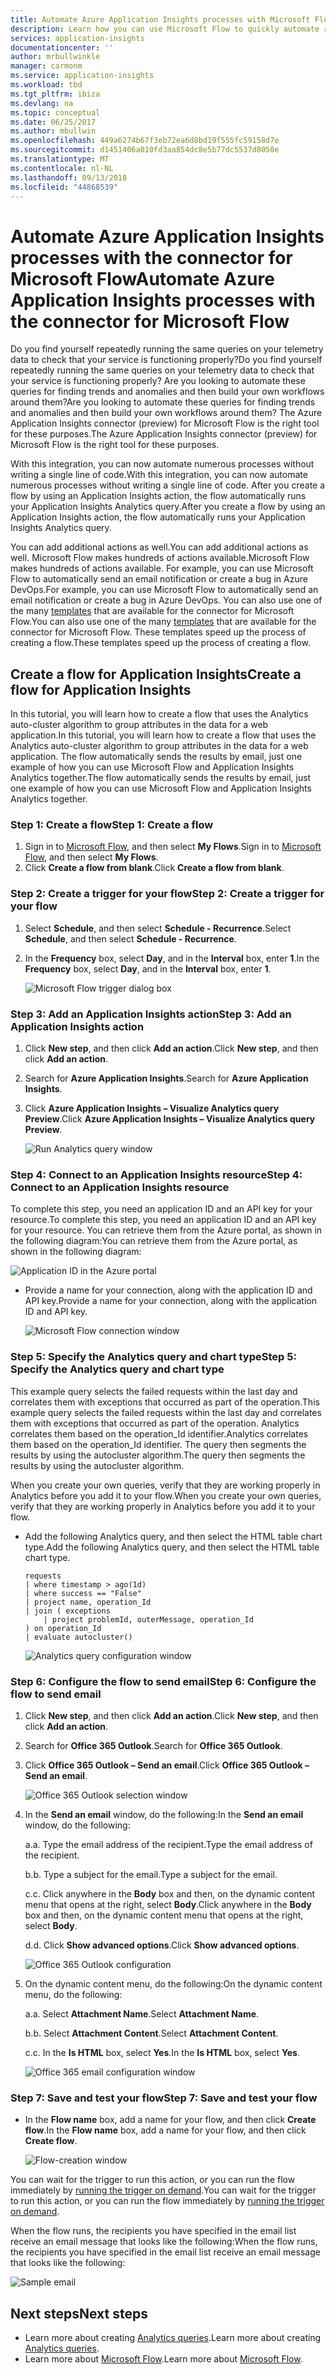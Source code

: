 ```yaml
---
title: Automate Azure Application Insights processes with Microsoft Flow
description: Learn how you can use Microsoft Flow to quickly automate repeatable processes by using the Application Insights connector.
services: application-insights
documentationcenter: ''
author: mrbullwinkle
manager: carmonm
ms.service: application-insights
ms.workload: tbd
ms.tgt_pltfrm: ibiza
ms.devlang: na
ms.topic: conceptual
ms.date: 06/25/2017
ms.author: mbullwin
ms.openlocfilehash: 449a6274b67f3eb72ea6d8bd19f555fc59158d7e
ms.sourcegitcommit: d1451406a010fd3aa854dc8e5b77dc5537d8050e
ms.translationtype: MT
ms.contentlocale: nl-NL
ms.lasthandoff: 09/13/2018
ms.locfileid: "44868539"
---
```

# <a name="automate-azure-application-insights-processes-with-the-connector-for-microsoft-flow"></a><span data-ttu-id="fa460-103">Automate Azure Application Insights processes with the connector for Microsoft Flow</span><span class="sxs-lookup"><span data-stu-id="fa460-103">Automate Azure Application Insights processes with the connector for Microsoft Flow</span></span>

<span data-ttu-id="fa460-104">Do you find yourself repeatedly running the same queries on your telemetry data to check that your service is functioning properly?</span><span class="sxs-lookup"><span data-stu-id="fa460-104">Do you find yourself repeatedly running the same queries on your telemetry data to check that your service is functioning properly?</span></span> <span data-ttu-id="fa460-105">Are you looking to automate these queries for finding trends and anomalies and then build your own workflows around them?</span><span class="sxs-lookup"><span data-stu-id="fa460-105">Are you looking to automate these queries for finding trends and anomalies and then build your own workflows around them?</span></span> <span data-ttu-id="fa460-106">The Azure Application Insights connector (preview) for Microsoft Flow is the right tool for these purposes.</span><span class="sxs-lookup"><span data-stu-id="fa460-106">The Azure Application Insights connector (preview) for Microsoft Flow is the right tool for these purposes.</span></span>

<span data-ttu-id="fa460-107">With this integration, you can now automate numerous processes without writing a single line of code.</span><span class="sxs-lookup"><span data-stu-id="fa460-107">With this integration, you can now automate numerous processes without writing a single line of code.</span></span> <span data-ttu-id="fa460-108">After you create a flow by using an Application Insights action, the flow automatically runs your Application Insights Analytics query.</span><span class="sxs-lookup"><span data-stu-id="fa460-108">After you create a flow by using an Application Insights action, the flow automatically runs your Application Insights Analytics query.</span></span> 

<span data-ttu-id="fa460-109">You can add additional actions as well.</span><span class="sxs-lookup"><span data-stu-id="fa460-109">You can add additional actions as well.</span></span> <span data-ttu-id="fa460-110">Microsoft Flow makes hundreds of actions available.</span><span class="sxs-lookup"><span data-stu-id="fa460-110">Microsoft Flow makes hundreds of actions available.</span></span> <span data-ttu-id="fa460-111">For example, you can use Microsoft Flow to automatically send an email notification or create a bug in Azure DevOps.</span><span class="sxs-lookup"><span data-stu-id="fa460-111">For example, you can use Microsoft Flow to automatically send an email notification or create a bug in Azure DevOps.</span></span> <span data-ttu-id="fa460-112">You can also use one of the many [templates](https://ms.flow.microsoft.com/en-us/connectors/shared_applicationinsights/?slug=azure-application-insights) that are available for the connector for Microsoft Flow.</span><span class="sxs-lookup"><span data-stu-id="fa460-112">You can also use one of the many [templates](https://ms.flow.microsoft.com/en-us/connectors/shared_applicationinsights/?slug=azure-application-insights) that are available for the connector for Microsoft Flow.</span></span> <span data-ttu-id="fa460-113">These templates speed up the process of creating a flow.</span><span class="sxs-lookup"><span data-stu-id="fa460-113">These templates speed up the process of creating a flow.</span></span> 

<!--The Application Insights connector also works with [Azure Power Apps](https://powerapps.microsoft.com/en-us/) and [Azure Logic Apps](https://azure.microsoft.com/services/logic-apps/?v=17.23h). --> 

## <a name="create-a-flow-for-application-insights"></a><span data-ttu-id="fa460-114">Create a flow for Application Insights</span><span class="sxs-lookup"><span data-stu-id="fa460-114">Create a flow for Application Insights</span></span>

<span data-ttu-id="fa460-115">In this tutorial, you will learn how to create a flow that uses the Analytics auto-cluster algorithm to group attributes in the data for a web application.</span><span class="sxs-lookup"><span data-stu-id="fa460-115">In this tutorial, you will learn how to create a flow that uses the Analytics auto-cluster algorithm to group attributes in the data for a web application.</span></span> <span data-ttu-id="fa460-116">The flow automatically sends the results by email, just one example of how you can use Microsoft Flow and Application Insights Analytics together.</span><span class="sxs-lookup"><span data-stu-id="fa460-116">The flow automatically sends the results by email, just one example of how you can use Microsoft Flow and Application Insights Analytics together.</span></span> 

### <a name="step-1-create-a-flow"></a><span data-ttu-id="fa460-117">Step 1: Create a flow</span><span class="sxs-lookup"><span data-stu-id="fa460-117">Step 1: Create a flow</span></span>
1. <span data-ttu-id="fa460-118">Sign in to [Microsoft Flow](http://flow.microsoft.com), and then select **My Flows**.</span><span class="sxs-lookup"><span data-stu-id="fa460-118">Sign in to [Microsoft Flow](http://flow.microsoft.com), and then select **My Flows**.</span></span>
1. <span data-ttu-id="fa460-119">Click **Create a flow from blank**.</span><span class="sxs-lookup"><span data-stu-id="fa460-119">Click **Create a flow from blank**.</span></span>

### <a name="step-2-create-a-trigger-for-your-flow"></a><span data-ttu-id="fa460-120">Step 2: Create a trigger for your flow</span><span class="sxs-lookup"><span data-stu-id="fa460-120">Step 2: Create a trigger for your flow</span></span>
1. <span data-ttu-id="fa460-121">Select **Schedule**, and then select **Schedule - Recurrence**.</span><span class="sxs-lookup"><span data-stu-id="fa460-121">Select **Schedule**, and then select **Schedule - Recurrence**.</span></span>
1. <span data-ttu-id="fa460-122">In the **Frequency** box, select **Day**, and in the **Interval** box, enter **1**.</span><span class="sxs-lookup"><span data-stu-id="fa460-122">In the **Frequency** box, select **Day**, and in the **Interval** box, enter **1**.</span></span>

    ![Microsoft Flow trigger dialog box](./media/app-insights-automate-with-flow/flow1.png)


### <a name="step-3-add-an-application-insights-action"></a><span data-ttu-id="fa460-124">Step 3: Add an Application Insights action</span><span class="sxs-lookup"><span data-stu-id="fa460-124">Step 3: Add an Application Insights action</span></span>
1. <span data-ttu-id="fa460-125">Click **New step**, and then click **Add an action**.</span><span class="sxs-lookup"><span data-stu-id="fa460-125">Click **New step**, and then click **Add an action**.</span></span>
1. <span data-ttu-id="fa460-126">Search for **Azure Application Insights**.</span><span class="sxs-lookup"><span data-stu-id="fa460-126">Search for **Azure Application Insights**.</span></span>
1. <span data-ttu-id="fa460-127">Click **Azure Application Insights – Visualize Analytics query Preview**.</span><span class="sxs-lookup"><span data-stu-id="fa460-127">Click **Azure Application Insights – Visualize Analytics query Preview**.</span></span>

    ![Run Analytics query window](./media/app-insights-automate-with-flow/flow2.png)

### <a name="step-4-connect-to-an-application-insights-resource"></a><span data-ttu-id="fa460-129">Step 4: Connect to an Application Insights resource</span><span class="sxs-lookup"><span data-stu-id="fa460-129">Step 4: Connect to an Application Insights resource</span></span>

<span data-ttu-id="fa460-130">To complete this step, you need an application ID and an API key for your resource.</span><span class="sxs-lookup"><span data-stu-id="fa460-130">To complete this step, you need an application ID and an API key for your resource.</span></span> <span data-ttu-id="fa460-131">You can retrieve them from the Azure portal, as shown in the following diagram:</span><span class="sxs-lookup"><span data-stu-id="fa460-131">You can retrieve them from the Azure portal, as shown in the following diagram:</span></span>

![Application ID in the Azure portal](./media/app-insights-automate-with-flow/appid.png) 

- <span data-ttu-id="fa460-133">Provide a name for your connection, along with the application ID and API key.</span><span class="sxs-lookup"><span data-stu-id="fa460-133">Provide a name for your connection, along with the application ID and API key.</span></span>

    ![Microsoft Flow connection window](./media/app-insights-automate-with-flow/flow3.png)

### <a name="step-5-specify-the-analytics-query-and-chart-type"></a><span data-ttu-id="fa460-135">Step 5: Specify the Analytics query and chart type</span><span class="sxs-lookup"><span data-stu-id="fa460-135">Step 5: Specify the Analytics query and chart type</span></span>
<span data-ttu-id="fa460-136">This example query selects the failed requests within the last day and correlates them with exceptions that occurred as part of the operation.</span><span class="sxs-lookup"><span data-stu-id="fa460-136">This example query selects the failed requests within the last day and correlates them with exceptions that occurred as part of the operation.</span></span> <span data-ttu-id="fa460-137">Analytics correlates them based on the operation_Id identifier.</span><span class="sxs-lookup"><span data-stu-id="fa460-137">Analytics correlates them based on the operation_Id identifier.</span></span> <span data-ttu-id="fa460-138">The query then segments the results by using the autocluster algorithm.</span><span class="sxs-lookup"><span data-stu-id="fa460-138">The query then segments the results by using the autocluster algorithm.</span></span> 

<span data-ttu-id="fa460-139">When you create your own queries, verify that they are working properly in Analytics before you add it to your flow.</span><span class="sxs-lookup"><span data-stu-id="fa460-139">When you create your own queries, verify that they are working properly in Analytics before you add it to your flow.</span></span>

- <span data-ttu-id="fa460-140">Add the following Analytics query, and then select the HTML table chart type.</span><span class="sxs-lookup"><span data-stu-id="fa460-140">Add the following Analytics query, and then select the HTML table chart type.</span></span> 

    ```
    requests
    | where timestamp > ago(1d)
    | where success == "False"
    | project name, operation_Id
    | join ( exceptions
        | project problemId, outerMessage, operation_Id
    ) on operation_Id
    | evaluate autocluster()
    ```
    
    ![Analytics query configuration window](./media/app-insights-automate-with-flow/flow4.png)

### <a name="step-6-configure-the-flow-to-send-email"></a><span data-ttu-id="fa460-142">Step 6: Configure the flow to send email</span><span class="sxs-lookup"><span data-stu-id="fa460-142">Step 6: Configure the flow to send email</span></span>

1. <span data-ttu-id="fa460-143">Click **New step**, and then click **Add an action**.</span><span class="sxs-lookup"><span data-stu-id="fa460-143">Click **New step**, and then click **Add an action**.</span></span>
1. <span data-ttu-id="fa460-144">Search for **Office 365 Outlook**.</span><span class="sxs-lookup"><span data-stu-id="fa460-144">Search for **Office 365 Outlook**.</span></span>
1. <span data-ttu-id="fa460-145">Click **Office 365 Outlook – Send an email**.</span><span class="sxs-lookup"><span data-stu-id="fa460-145">Click **Office 365 Outlook – Send an email**.</span></span>

    ![Office 365 Outlook selection window](./media/app-insights-automate-with-flow/flow2b.png)

1. <span data-ttu-id="fa460-147">In the **Send an email** window, do the following:</span><span class="sxs-lookup"><span data-stu-id="fa460-147">In the **Send an email** window, do the following:</span></span>

   <span data-ttu-id="fa460-148">a.</span><span class="sxs-lookup"><span data-stu-id="fa460-148">a.</span></span> <span data-ttu-id="fa460-149">Type the email address of the recipient.</span><span class="sxs-lookup"><span data-stu-id="fa460-149">Type the email address of the recipient.</span></span>

   <span data-ttu-id="fa460-150">b.</span><span class="sxs-lookup"><span data-stu-id="fa460-150">b.</span></span> <span data-ttu-id="fa460-151">Type a subject for the email.</span><span class="sxs-lookup"><span data-stu-id="fa460-151">Type a subject for the email.</span></span>

   <span data-ttu-id="fa460-152">c.</span><span class="sxs-lookup"><span data-stu-id="fa460-152">c.</span></span> <span data-ttu-id="fa460-153">Click anywhere in the **Body** box and then, on the dynamic content menu that opens at the right, select **Body**.</span><span class="sxs-lookup"><span data-stu-id="fa460-153">Click anywhere in the **Body** box and then, on the dynamic content menu that opens at the right, select **Body**.</span></span>

   <span data-ttu-id="fa460-154">d.</span><span class="sxs-lookup"><span data-stu-id="fa460-154">d.</span></span> <span data-ttu-id="fa460-155">Click **Show advanced options**.</span><span class="sxs-lookup"><span data-stu-id="fa460-155">Click **Show advanced options**.</span></span>

    ![Office 365 Outlook configuration](./media/app-insights-automate-with-flow/flow5.png)

1. <span data-ttu-id="fa460-157">On the dynamic content menu, do the following:</span><span class="sxs-lookup"><span data-stu-id="fa460-157">On the dynamic content menu, do the following:</span></span>

    <span data-ttu-id="fa460-158">a.</span><span class="sxs-lookup"><span data-stu-id="fa460-158">a.</span></span> <span data-ttu-id="fa460-159">Select **Attachment Name**.</span><span class="sxs-lookup"><span data-stu-id="fa460-159">Select **Attachment Name**.</span></span>

    <span data-ttu-id="fa460-160">b.</span><span class="sxs-lookup"><span data-stu-id="fa460-160">b.</span></span> <span data-ttu-id="fa460-161">Select **Attachment Content**.</span><span class="sxs-lookup"><span data-stu-id="fa460-161">Select **Attachment Content**.</span></span>
    
    <span data-ttu-id="fa460-162">c.</span><span class="sxs-lookup"><span data-stu-id="fa460-162">c.</span></span> <span data-ttu-id="fa460-163">In the **Is HTML** box, select **Yes**.</span><span class="sxs-lookup"><span data-stu-id="fa460-163">In the **Is HTML** box, select **Yes**.</span></span>

    ![Office 365 email configuration window](./media/app-insights-automate-with-flow/flow7.png)

### <a name="step-7-save-and-test-your-flow"></a><span data-ttu-id="fa460-165">Step 7: Save and test your flow</span><span class="sxs-lookup"><span data-stu-id="fa460-165">Step 7: Save and test your flow</span></span>
- <span data-ttu-id="fa460-166">In the **Flow name** box, add a name for your flow, and then click **Create flow**.</span><span class="sxs-lookup"><span data-stu-id="fa460-166">In the **Flow name** box, add a name for your flow, and then click **Create flow**.</span></span>

    ![Flow-creation window](./media/app-insights-automate-with-flow/flow8.png)

<span data-ttu-id="fa460-168">You can wait for the trigger to run this action, or you can run the flow immediately by [running the trigger on demand](https://flow.microsoft.com/blog/run-now-and-six-more-services/).</span><span class="sxs-lookup"><span data-stu-id="fa460-168">You can wait for the trigger to run this action, or you can run the flow immediately by [running the trigger on demand](https://flow.microsoft.com/blog/run-now-and-six-more-services/).</span></span>

<span data-ttu-id="fa460-169">When the flow runs, the recipients you have specified in the email list receive an email message that looks like the following:</span><span class="sxs-lookup"><span data-stu-id="fa460-169">When the flow runs, the recipients you have specified in the email list receive an email message that looks like the following:</span></span>

![Sample email](./media/app-insights-automate-with-flow/flow9.png)


## <a name="next-steps"></a><span data-ttu-id="fa460-171">Next steps</span><span class="sxs-lookup"><span data-stu-id="fa460-171">Next steps</span></span>

- <span data-ttu-id="fa460-172">Learn more about creating [Analytics queries](app-insights-analytics-using.md).</span><span class="sxs-lookup"><span data-stu-id="fa460-172">Learn more about creating [Analytics queries](app-insights-analytics-using.md).</span></span>
- <span data-ttu-id="fa460-173">Learn more about [Microsoft Flow](https://ms.flow.microsoft.com).</span><span class="sxs-lookup"><span data-stu-id="fa460-173">Learn more about [Microsoft Flow](https://ms.flow.microsoft.com).</span></span>



<!--Link references-->





